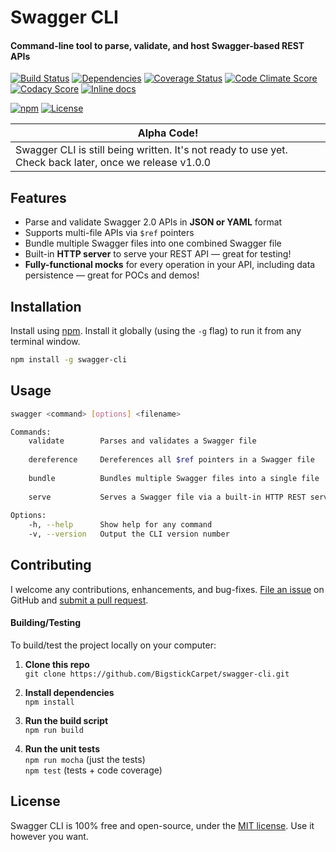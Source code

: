 Swagger CLI
============================
#### Command-line tool to parse, validate, and host Swagger-based REST APIs

[![Build Status](https://img.shields.io/travis/BigstickCarpet/swagger-cli.svg)](https://travis-ci.org/BigstickCarpet/swagger-cli)
[![Dependencies](https://img.shields.io/david/BigstickCarpet/swagger-cli.svg)](https://david-dm.org/BigstickCarpet/swagger-cli)
[![Coverage Status](https://img.shields.io/coveralls/BigstickCarpet/swagger-cli.svg)](https://coveralls.io/r/BigstickCarpet/swagger-cli)
[![Code Climate Score](https://img.shields.io/codeclimate/github/BigstickCarpet/swagger-cli.svg)](https://codeclimate.com/github/BigstickCarpet/swagger-cli)
[![Codacy Score](http://img.shields.io/codacy/b20026f43c2d4a149088ba0ad2ab6355.svg)](https://www.codacy.com/public/jamesmessinger/swagger-cli)
[![Inline docs](http://inch-ci.org/github/BigstickCarpet/swagger-cli.svg?branch=master&style=shields)](http://inch-ci.org/github/BigstickCarpet/swagger-cli)

[![npm](http://img.shields.io/npm/v/swagger-cli.svg)](https://www.npmjs.com/package/swagger-cli)
[![License](https://img.shields.io/npm/l/swagger-cli.svg)](LICENSE)

| Alpha Code!
|-------------------------------------
| Swagger CLI is still being written.  It's not ready to use yet.  Check back later, once we release v1.0.0


Features
--------------------------
* Parse and validate Swagger 2.0 APIs in __JSON or YAML__ format
* Supports multi-file APIs via `$ref` pointers
* Bundle multiple Swagger files into one combined Swagger file
* Built-in __HTTP server__ to serve your REST API &mdash; great for testing!
* __Fully-functional mocks__ for every operation in your API, including data persistence &mdash; great for POCs and demos!


Installation
--------------------------
Install using [npm](https://docs.npmjs.com/getting-started/what-is-npm).  Install it globally (using the `-g` flag) to run it from any terminal window.

```bash
npm install -g swagger-cli
```


Usage
--------------------------
```bash
swagger <command> [options] <filename>

Commands:
    validate        Parses and validates a Swagger file
    
    dereference     Dereferences all $ref pointers in a Swagger file
    
    bundle          Bundles multiple Swagger files into a single file
    
    serve           Serves a Swagger file via a built-in HTTP REST server
    
Options:
    -h, --help      Show help for any command
    -v, --version   Output the CLI version number
```


Contributing
--------------------------
I welcome any contributions, enhancements, and bug-fixes.  [File an issue](https://github.com/BigstickCarpet/swagger-cli/issues) on GitHub and [submit a pull request](https://github.com/BigstickCarpet/swagger-cli/pulls).

#### Building/Testing
To build/test the project locally on your computer:

1. __Clone this repo__<br>
`git clone https://github.com/BigstickCarpet/swagger-cli.git`

2. __Install dependencies__<br>
`npm install`

3. __Run the build script__<br>
`npm run build`

4. __Run the unit tests__<br>
`npm run mocha` (just the tests)<br>
`npm test` (tests + code coverage)


License
--------------------------
Swagger CLI is 100% free and open-source, under the [MIT license](LICENSE). Use it however you want.
